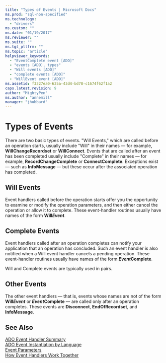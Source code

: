 ```yaml
---
title: "Types of Events | Microsoft Docs"
ms.prod: "sql-non-specified"
ms.technology:
  - "drivers"
ms.custom: ""
ms.date: "01/19/2017"
ms.reviewer: ""
ms.suite: ""
ms.tgt_pltfrm: ""
ms.topic: "article"
helpviewer_keywords: 
  - "EventComplete event [ADO]"
  - "events [ADO], types"
  - "Will events [ADO]"
  - "complete events [ADO]"
  - "WillEvent event [ADO]"
ms.assetid: f3327ea0-635a-43d4-bd78-c1674f62f1a2
caps.latest.revision: 9
author: "MightyPen"
ms.author: "annemill"
manager: "jhubbard"
---
```

# Types of Events
There are two basic types of events. "Will Events," which are called before an operation starts, usually include "Will" in their names — for example, **WillChangeRecordset** or **WillConnect**. Events that are called after an event has been completed usually include "Complete" in their names — for example, **RecordChangeComplete** or **ConnectComplete**. Exceptions exist — such as **InfoMessage** — but these occur after the associated operation has completed.  
  
## Will Events  
 Event handlers called before the operation starts offer you the opportunity to examine or modify the operation parameters, and then either cancel the operation or allow it to complete. These event-handler routines usually have names of the form **Will*Event***.  
  
## Complete Events  
 Event handlers called after an operation completes can notify your application that an operation has concluded. Such an event handler is also notified when a Will event handler cancels a pending operation. These event-handler routines usually have names of the form ***Event*Complete**.  
  
 Will and Complete events are typically used in pairs.  
  
## Other Events  
 The other event handlers — that is, events whose names are not of the form **Will*Event*** or ***Event*Complete** — are called only after an operation completes. These events are **Disconnect**, **EndOfRecordset**, and **InfoMessage**.  
  
## See Also  
 [ADO Event Handler Summary](../../../ado/guide/data/ado-event-handler-summary.md)   
 [ADO Event Instantiation by Language](../../../ado/guide/data/ado-event-instantiation-by-language.md)   
 [Event Parameters](../../../ado/guide/data/event-parameters.md)   
 [How Event Handlers Work Together](../../../ado/guide/data/how-event-handlers-work-together.md)